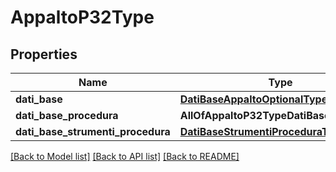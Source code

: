 # AppaltoP32Type

## Properties
Name | Type | Description | Notes
------------ | ------------- | ------------- | -------------
**dati_base** | [**DatiBaseAppaltoOptionalType**](DatiBaseAppaltoOptionalType.md) |  | [optional] 
**dati_base_procedura** | **AllOfAppaltoP32TypeDatiBaseProcedura** |  | [optional] 
**dati_base_strumenti_procedura** | [**DatiBaseStrumentiProceduraType**](DatiBaseStrumentiProceduraType.md) |  | [optional] 

[[Back to Model list]](../README.md#documentation-for-models) [[Back to API list]](../README.md#documentation-for-api-endpoints) [[Back to README]](../README.md)

